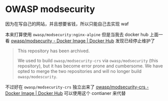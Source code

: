 # OWASP modsecurity

因为在写自己的网站，并且想要省钱，所以只能自己去实现 waf

本来打算使用 `owasp/modsecurity:nginx-alpine` 但是当我去 docker hub 上面一看 [owasp/modsecurity - Docker Image | Docker Hub](https://hub.docker.com/r/owasp/modsecurity) 发现已经停止维护了

> This repository has been archived.
>
> We used to build `owasp/modsecurity-crs` via `owasp/modsecurity` (this repository), but it has become error prone and cumbersome. We have opted to merge the two repositories and will no longer build `owasp/modescurity`.

不过好在 `owasp/modsecurity-crs` 独立出来了 [owasp/modsecurity-crs - Docker Image | Docker Hub](https://hub.docker.com/r/owasp/modsecurity-crs) 可以使用这个 contianer 来代替